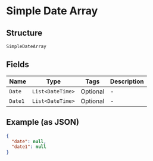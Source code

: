 
# Simple Date Array

## Structure

`SimpleDateArray`

## Fields

| Name | Type | Tags | Description |
|  --- | --- | --- | --- |
| `Date` | `List<DateTime>` | Optional | - |
| `Date1` | `List<DateTime>` | Optional | - |

## Example (as JSON)

```json
{
  "date": null,
  "date1": null
}
```


